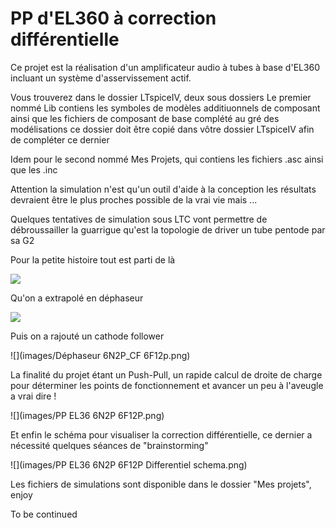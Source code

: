 PP d'EL360 à correction différentielle
======================================

Ce projet est la réalisation d'un amplificateur audio à tubes à base d'EL360
incluant un système d'asservissement actif.

Vous trouverez dans le dossier LTspiceIV, deux sous dossiers
Le premier nommé Lib contiens les symboles de modèles additiuonnels de composant
ainsi que les fichiers de composant de base complété au gré des modélisations
ce dossier doit être copié dans vôtre dossier LTspiceIV afin de compléter
ce dernier

Idem pour le second nommé Mes Projets, qui contiens les fichiers .asc 
ainsi que les .inc  

Attention la simulation n'est qu'un outil d'aide à la conception
les résultats devraient être le plus proches possible de la vrai vie
mais ...

Quelques tentatives de simulation sous LTC vont permettre de débroussailler 
la guarrigue qu'est la topologie de driver un tube pentode par sa G2

Pour la petite histoire tout est parti de là

![](images/Préampli_6F12P.png)

Qu'on a extrapolé en déphaseur

![](images/Déphaseur_6F12P.png)

Puis on a rajouté un cathode follower

![](images/Déphaseur 6N2P_CF 6F12p.png)

La finalité du projet étant un Push-Pull, un rapide calcul de droite de charge 
pour déterminer les points de fonctionnement et avancer un peu à l'aveugle 
a vrai dire !

![](images/PP EL36 6N2P 6F12P.png)

Et enfin le schéma pour visualiser la correction différentielle,
ce dernier a nécessité quelques séances de "brainstorming"

![](images/PP EL36 6N2P 6F12P Differentiel schema.png)

Les fichiers de simulations sont disponible dans le dossier "Mes projets", enjoy

To be continued


